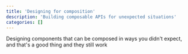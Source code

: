 ```yaml
---
title: 'Designing for composition'
description: 'Building composable APIs for unexpected situations'
categories: []
---
```


Designing components that can be composed in ways you didn't expect, and that's
a good thing and they still work
